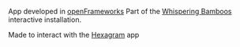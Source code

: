 App developed in [openFrameworks](https://openframeworks.cc)
Part of the [Whispering Bamboos](https://d20artlab.com/portfolio/whispering-bamboos/) interactive installation.

Made to interact with the [Hexagram](https://github.com/LSka/Hexagram) app
